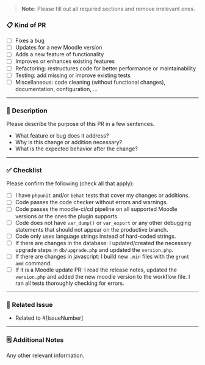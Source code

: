 > **Note:** Please fill out all required sections and remove irrelevant ones.

### 📋 Kind of PR

- [ ] Fixes a bug
- [ ] Updates for a new Moodle version
- [ ] Adds a new feature of functionality
- [ ] Improves or enhances existing features
- [ ] Refactoring: restructures code for better performance or maintainability
- [ ] Testing: add missing or improve existing tests
- [ ] Miscellaneous: code cleaning (without functional changes), documentation, configuration, ...
---

### 🧩 Description

Please describe the purpose of this PR in a few sentences.

- What feature or bug does it address?
- Why is this change or addition necessary?
- What is the expected behavior after the change?

---

### ✅ Checklist

Please confirm the following (check all that apply):

- [ ] I have `phpunit` and/or `behat` tests that cover my changes or additions.
- [ ] Code passes the code checker without errors and warnings.
- [ ] Code passes the moodle-ci/cd pipeline on all supported Moodle versions or the ones the plugin supports.
- [ ] Code does not have `var_dump()` or `var_export` or any other debugging statements that should not appear on the productive branch.
- [ ] Code only uses language strings instead of hard-coded strings.
- [ ] If there are changes in the database: I updated/created the necessary upgrade steps in `db/upgrade.php` and updated the `version.php`.
- [ ] If there are changes in javascript: I build new `.min` files with the `grunt amd` command.
- [ ] If it is a Moodle update PR: I read the release notes, updated the `version.php` and added the new moodle version to the workflow file. I ran all tests thoroughly checking for errors.

---

### 🧱 Related Issue

- Related to #[IssueNumber]

---

### 🗒️ Additional Notes

Any other relevant information.
